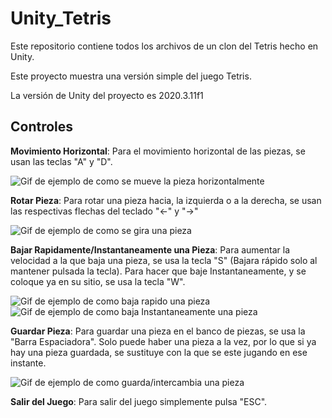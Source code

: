 
# Unity_Tetris

Este repositorio contiene todos los archivos de un clon del Tetris hecho en Unity.

Este proyecto muestra una versión simple del juego Tetris.

La versión de Unity del proyecto es 2020.3.11f1




## Controles

**Movimiento Horizontal**: Para el movimiento horizontal de las piezas, se usan las teclas "A" y "D".

![Gif de ejemplo de como se mueve la pieza horizontalmente](Documentacion/Controles/hormov.gif)

**Rotar Pieza**: Para rotar una pieza hacia, la izquierda o a la derecha, se usan las respectivas flechas del teclado "&larr;" y "&rarr;"

![Gif de ejemplo de como se gira una pieza](Documentacion/Controles/rotmov.gif)

**Bajar Rapidamente/Instantaneamente una Pieza**: Para aumentar la velocidad a la que baja una pieza, se usa la tecla "S" (Bajara rápido solo al mantener pulsada la tecla). Para hacer que baje Instantaneamente, y se coloque ya en su sitio, se usa la tecla "W".

![Gif de ejemplo de como baja rapido una pieza](Documentacion/Controles/fastmov.gif)
![Gif de ejemplo de como baja Instantaneamente una pieza](Documentacion/Controles/instamov.gif)

**Guardar Pieza**: Para guardar una pieza en el banco de piezas, se usa la "Barra Espaciadora". Solo puede haber una pieza a la vez, por lo que si ya hay una pieza guardada, se sustituye con la que se este jugando en ese instante.

![Gif de ejemplo de como guarda/intercambia una pieza](Documentacion/Controles/savetetris.gif)

**Salir del Juego**: Para salir del juego simplemente pulsa "ESC".
